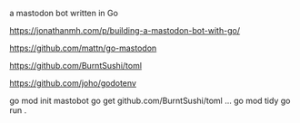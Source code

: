 a mastodon bot written in Go

https://jonathanmh.com/p/building-a-mastodon-bot-with-go/

https://github.com/mattn/go-mastodon

https://github.com/BurntSushi/toml

https://github.com/joho/godotenv

go mod init mastobot
go get github.com/BurntSushi/toml
...
go mod tidy
go run .
